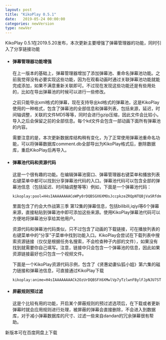 ```yaml
---
layout: post
title: "KikoPlay 0.5.1"
date:   2019-05-24 00:00:00
categories: newVersion
type: newVer
---
```


KikoPlay 0.5.1在2019.5.20发布，本次更新主要增强了弹幕管理器的功能，同时引入了分享链接功能
 - #### 弹幕管理器功能增强
   在上一版本的基础上，弹幕管理器增加了添加弹幕池、重命名弹幕池功能。之前我觉得没有必要实现这些功能，因为在观看动画时通过关联弹幕池功能就能完成添加，如果不满意重新关联即可。不过现在发现这些功能还是有些用处的，比如在导出弹幕池的时候可以进行一些修改。

   之前只能导出xml格式的弹幕，现在支持导出kd格式的弹幕池，这是KikoPlay使用的一种格式，包含了弹幕池的全部信息和弹幕列表，包括来源，延迟，时间轴调整，关联的文件MD5等等，同时会进行gzip压缩，因此文件会比较小。导入之后会保留之前的全部信息。每个kd文件会包含一部动画下面所有弹幕池的内容。

   需要注意的是，本次更新数据库结构稍有变化，为了正常使用弹幕池重命名功能，可以将弹幕数据库comment.db全部导出为KikoPlay格式后，删除数据库，重启KikoPlay后再导入。
 - #### 弹幕池代码和资源代码
   这是一个很有趣的功能。在编辑弹幕池窗口、弹幕管理器右键菜单和播放列表右键菜单中都可以找到分享弹幕池代码的入口。弹幕池代码可以包含全部的弹幕池信息（包括延迟、时间轴调整等等）例如，下面是一个弹幕池代码：
   ```
   kikoplay:pool=H4sIAAAAAAAACoWPy0rDQBSGX6XMOsJccpkzeZRQpNTQBjVaSRfdmYXQSgWhFUQsCNVWsF5oNhLHt5lJ6iqv4FgUBRF353D4/u8/QYBWD0/l5FAfX+mjrMhu9WhWyRRZqB1tCRt7QAn29wVGFrYQqlsBInSjGL+UZzcqHxfLTE/v3tKRPp0bpvHBeC4YDPymWThzmOc68E2X+UzJC309V6+XRf+8XCzU80DfTys5NLM+SVU+XD1OKtn/LankwEiiTtSLBHMdDi6mHMPPaubeauyGB4IQoPhPbc24mLFurokkjJthnAjGic0odYD7O2HcStrmmf+b19YZvb3udlcQTIERYLb9lUDZZ0L9HbfYDzFsAQAA
   ```
   里面包含了约会大作战第三季 第12集的弹幕信息，包括bilibili,iqiyi等6个弹幕来源，直接粘贴到弹幕池中即可添加这些来源。使用KikoPlay弹幕池代码可以方便地将弹幕池分享给其他用户。

   资源代码和弹幕池代码类似，只不过包含了动画的下载链接，可在播放列表的右键菜单中的“分享”子菜单中找到功能入口。KikoPlay会尝试在下载列表中搜索资源链接（仅仅是根据任务名搜索，不会检查种子内部的文件），如果没有找到就需要你自己填写。注意，链接中只会包含一个弹幕池的信息，因此如果资源链接最好也只包含一个视频文件。

   下面是一个KikoPlay资源代码示例，包含了《贤惠幼妻仙狐小姐》第六集的磁力链接和弹幕池信息，可直接通过KikoPlay下载
   ```
   kikoplay:anime=H4sIAAAAAAAACk2OzUrDQBSFX6XMwlVp7yTzlwnFBylFJpNJU7STEqbgUuhSoXWnC6ELsSCFigoq1bfppH0Mh7oRLmdxz3fvOX00VkNrnDy9dL1pbWXmRqUETCOOI0VA8IQrWugkFpEyQKkqlBAkYjzBWX7i6l7p3ER2u9XE2I7SQ1crfW7qjq7GEkPCusraamq1QW10eH9sZkv/9e2ftrvt/f564V/mfrUI1n69ZofNQ2v3s/Tz5+Zu08zemtvPMIerG//x6herQBVFTjWLDNNFHiuRcUM4EYbkJM+oLgC1+whYAMtRLgnwhHJIJzLsoY3QILh/Ff6Hnx0PnAkVrZOxEAkDEJilF8YOXSkJT6NYxvT4A3MCAC0cBFI0GPwCP+lJXD8BAAA=
   ```
 - #### 屏蔽规则预过滤
   这是个比较有用的功能，开启某个屏蔽规则的预过滤选项后，在下载或者更新弹幕时就会应用规则进行处理，被屏蔽的弹幕会直接删除，不会进入到数据库，对于减小弹幕数据库的尺寸、过滤一些来自dandan的冗余弹幕很有帮助。

新版本可在百度网盘上下载
